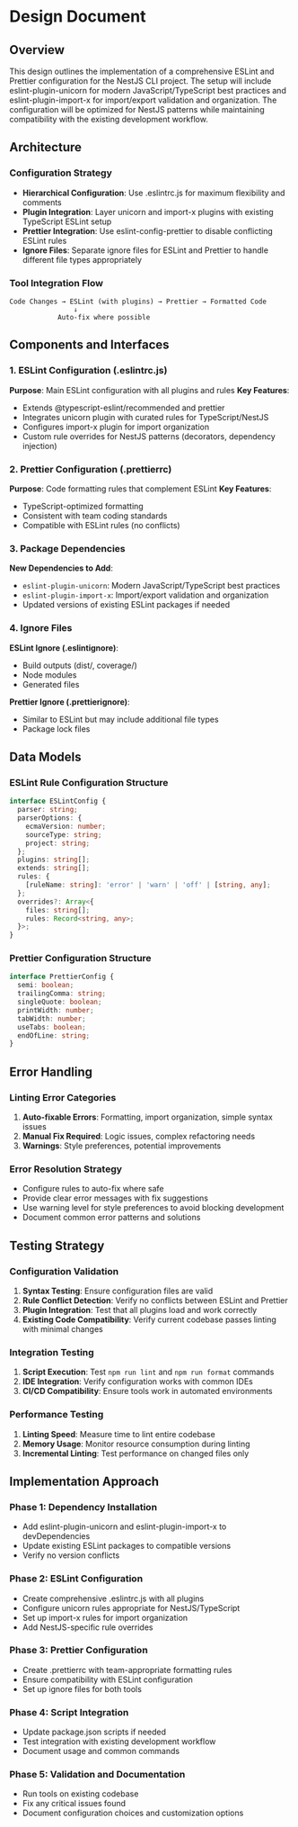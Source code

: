 # Design Document

## Overview

This design outlines the implementation of a comprehensive ESLint and Prettier configuration for the
NestJS CLI project. The setup will include eslint-plugin-unicorn for modern JavaScript/TypeScript
best practices and eslint-plugin-import-x for import/export validation and organization. The
configuration will be optimized for NestJS patterns while maintaining compatibility with the
existing development workflow.

## Architecture

### Configuration Strategy

- **Hierarchical Configuration**: Use .eslintrc.js for maximum flexibility and comments
- **Plugin Integration**: Layer unicorn and import-x plugins with existing TypeScript ESLint setup
- **Prettier Integration**: Use eslint-config-prettier to disable conflicting ESLint rules
- **Ignore Files**: Separate ignore files for ESLint and Prettier to handle different file types
  appropriately

### Tool Integration Flow

```
Code Changes → ESLint (with plugins) → Prettier → Formatted Code
                ↓
            Auto-fix where possible
```

## Components and Interfaces

### 1. ESLint Configuration (.eslintrc.js)

**Purpose**: Main ESLint configuration with all plugins and rules **Key Features**:

- Extends @typescript-eslint/recommended and prettier
- Integrates unicorn plugin with curated rules for TypeScript/NestJS
- Configures import-x plugin for import organization
- Custom rule overrides for NestJS patterns (decorators, dependency injection)

### 2. Prettier Configuration (.prettierrc)

**Purpose**: Code formatting rules that complement ESLint **Key Features**:

- TypeScript-optimized formatting
- Consistent with team coding standards
- Compatible with ESLint rules (no conflicts)

### 3. Package Dependencies

**New Dependencies to Add**:

- `eslint-plugin-unicorn`: Modern JavaScript/TypeScript best practices
- `eslint-plugin-import-x`: Import/export validation and organization
- Updated versions of existing ESLint packages if needed

### 4. Ignore Files

**ESLint Ignore (.eslintignore)**:

- Build outputs (dist/, coverage/)
- Node modules
- Generated files

**Prettier Ignore (.prettierignore)**:

- Similar to ESLint but may include additional file types
- Package lock files

## Data Models

### ESLint Rule Configuration Structure

```typescript
interface ESLintConfig {
  parser: string;
  parserOptions: {
    ecmaVersion: number;
    sourceType: string;
    project: string;
  };
  plugins: string[];
  extends: string[];
  rules: {
    [ruleName: string]: 'error' | 'warn' | 'off' | [string, any];
  };
  overrides?: Array<{
    files: string[];
    rules: Record<string, any>;
  }>;
}
```

### Prettier Configuration Structure

```typescript
interface PrettierConfig {
  semi: boolean;
  trailingComma: string;
  singleQuote: boolean;
  printWidth: number;
  tabWidth: number;
  useTabs: boolean;
  endOfLine: string;
}
```

## Error Handling

### Linting Error Categories

1. **Auto-fixable Errors**: Formatting, import organization, simple syntax issues
2. **Manual Fix Required**: Logic issues, complex refactoring needs
3. **Warnings**: Style preferences, potential improvements

### Error Resolution Strategy

- Configure rules to auto-fix where safe
- Provide clear error messages with fix suggestions
- Use warning level for style preferences to avoid blocking development
- Document common error patterns and solutions

## Testing Strategy

### Configuration Validation

1. **Syntax Testing**: Ensure configuration files are valid
2. **Rule Conflict Detection**: Verify no conflicts between ESLint and Prettier
3. **Plugin Integration**: Test that all plugins load and work correctly
4. **Existing Code Compatibility**: Verify current codebase passes linting with minimal changes

### Integration Testing

1. **Script Execution**: Test `npm run lint` and `npm run format` commands
2. **IDE Integration**: Verify configuration works with common IDEs
3. **CI/CD Compatibility**: Ensure tools work in automated environments

### Performance Testing

1. **Linting Speed**: Measure time to lint entire codebase
2. **Memory Usage**: Monitor resource consumption during linting
3. **Incremental Linting**: Test performance on changed files only

## Implementation Approach

### Phase 1: Dependency Installation

- Add eslint-plugin-unicorn and eslint-plugin-import-x to devDependencies
- Update existing ESLint packages to compatible versions
- Verify no version conflicts

### Phase 2: ESLint Configuration

- Create comprehensive .eslintrc.js with all plugins
- Configure unicorn rules appropriate for NestJS/TypeScript
- Set up import-x rules for import organization
- Add NestJS-specific rule overrides

### Phase 3: Prettier Configuration

- Create .prettierrc with team-appropriate formatting rules
- Ensure compatibility with ESLint configuration
- Set up ignore files for both tools

### Phase 4: Script Integration

- Update package.json scripts if needed
- Test integration with existing development workflow
- Document usage and common commands

### Phase 5: Validation and Documentation

- Run tools on existing codebase
- Fix any critical issues found
- Document configuration choices and customization options
